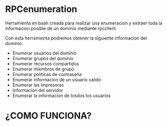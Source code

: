 # RPCenumeration

Herramienta en bash creada para realizar una enumeracion y extraer toda la informacion posible de un dominio mediante rpcclient

Con esta herramienta podremos obtener la siguiente informacion del dominio:
- Enumerar usuarios del dominio
- Enumerar grupos del dominio
- Enumerar recursos compartidos
- Enumerar miembros de grupo
- Enumerar politicas de contraseña
- Enumerar informacion de un usuario valido
- Enumerar las impresoras
- Informacion del servidor
- Enumerar la informacion de tosdos los usuarios

# ¿COMO FUNCIONA?
